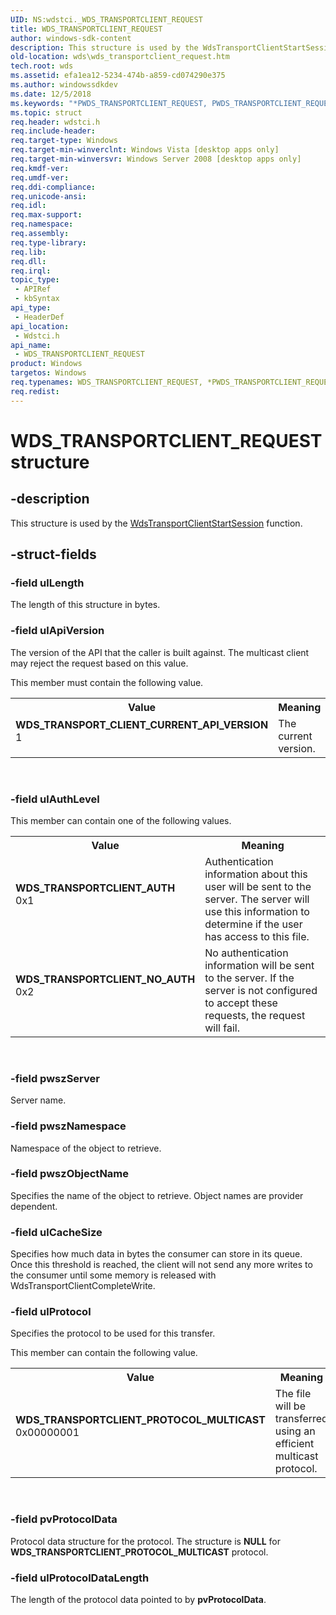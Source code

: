 ```yaml
---
UID: NS:wdstci._WDS_TRANSPORTCLIENT_REQUEST
title: WDS_TRANSPORTCLIENT_REQUEST
author: windows-sdk-content
description: This structure is used by the WdsTransportClientStartSession function.
old-location: wds\wds_transportclient_request.htm
tech.root: wds
ms.assetid: efa1ea12-5234-474b-a859-cd074290e375
ms.author: windowssdkdev
ms.date: 12/5/2018
ms.keywords: "*PWDS_TRANSPORTCLIENT_REQUEST, PWDS_TRANSPORTCLIENT_REQUEST, PWDS_TRANSPORTCLIENT_REQUEST structure pointer [Windows Deployment Services], WDS_TRANSPORTCLIENT_AUTH, WDS_TRANSPORTCLIENT_NO_AUTH, WDS_TRANSPORTCLIENT_PROTOCOL_MULTICAST, WDS_TRANSPORTCLIENT_REQUEST, WDS_TRANSPORTCLIENT_REQUEST structure [Windows Deployment Services], WDS_TRANSPORT_CLIENT_CURRENT_API_VERSION, wds.wds_transportclient_request, wdstci/PWDS_TRANSPORTCLIENT_REQUEST, wdstci/WDS_TRANSPORTCLIENT_REQUEST"
ms.topic: struct
req.header: wdstci.h
req.include-header: 
req.target-type: Windows
req.target-min-winverclnt: Windows Vista [desktop apps only]
req.target-min-winversvr: Windows Server 2008 [desktop apps only]
req.kmdf-ver: 
req.umdf-ver: 
req.ddi-compliance: 
req.unicode-ansi: 
req.idl: 
req.max-support: 
req.namespace: 
req.assembly: 
req.type-library: 
req.lib: 
req.dll: 
req.irql: 
topic_type:
 - APIRef
 - kbSyntax
api_type:
 - HeaderDef
api_location:
 - Wdstci.h
api_name:
 - WDS_TRANSPORTCLIENT_REQUEST
product: Windows
targetos: Windows
req.typenames: WDS_TRANSPORTCLIENT_REQUEST, *PWDS_TRANSPORTCLIENT_REQUEST
req.redist: 
---
```


# WDS_TRANSPORTCLIENT_REQUEST structure


## -description


This structure is used by the <a href="https://msdn.microsoft.com/aa89899f-8f50-4617-84a1-4013412f0292">WdsTransportClientStartSession</a> function.


## -struct-fields




### -field ulLength

The length of this structure in bytes.


### -field ulApiVersion

The version of the API that the caller is built against.  The multicast client may reject the request based on this value.


This member must contain the following value.



<table>
<tr>
<th>Value</th>
<th>Meaning</th>
</tr>
<tr>
<td width="40%"><a id="WDS_TRANSPORT_CLIENT_CURRENT_API_VERSION"></a><a id="wds_transport_client_current_api_version"></a><dl>
<dt><b>WDS_TRANSPORT_CLIENT_CURRENT_API_VERSION</b></dt>
<dt>1</dt>
</dl>
</td>
<td width="60%">
The current version.

</td>
</tr>
</table>
 


### -field ulAuthLevel

This member can contain one of the following values.

<table>
<tr>
<th>Value</th>
<th>Meaning</th>
</tr>
<tr>
<td width="40%"><a id="WDS_TRANSPORTCLIENT_AUTH"></a><a id="wds_transportclient_auth"></a><dl>
<dt><b>WDS_TRANSPORTCLIENT_AUTH</b></dt>
<dt>0x1</dt>
</dl>
</td>
<td width="60%">
Authentication information about this user will be sent to the server.  The server will use this information to determine if the user has access to this file.

</td>
</tr>
<tr>
<td width="40%"><a id="WDS_TRANSPORTCLIENT_NO_AUTH"></a><a id="wds_transportclient_no_auth"></a><dl>
<dt><b>WDS_TRANSPORTCLIENT_NO_AUTH</b></dt>
<dt>0x2</dt>
</dl>
</td>
<td width="60%">
No authentication information will be sent to the server.  If the server is not configured to accept these requests, the request will fail.

</td>
</tr>
</table>
 


### -field pwszServer

Server name.


### -field pwszNamespace

Namespace of the object to retrieve.


### -field pwszObjectName

Specifies the name of the object to retrieve.  Object names are
     provider dependent.


### -field ulCacheSize

Specifies how much data in bytes the consumer can store in its queue.  Once
     this threshold is reached, the client will not send any more writes to
    the consumer until some memory is released with 
    WdsTransportClientCompleteWrite.


### -field ulProtocol

Specifies the protocol to be used for this transfer.


This member can contain the following value.



<table>
<tr>
<th>Value</th>
<th>Meaning</th>
</tr>
<tr>
<td width="40%"><a id="WDS_TRANSPORTCLIENT_PROTOCOL_MULTICAST"></a><a id="wds_transportclient_protocol_multicast"></a><dl>
<dt><b>WDS_TRANSPORTCLIENT_PROTOCOL_MULTICAST</b></dt>
<dt>0x00000001</dt>
</dl>
</td>
<td width="60%">
The file will be transferred using an efficient multicast protocol.

</td>
</tr>
</table>
 


### -field pvProtocolData

Protocol data structure for the protocol. The structure is <b>NULL</b> for  <b>WDS_TRANSPORTCLIENT_PROTOCOL_MULTICAST</b> protocol.


### -field ulProtocolDataLength

The length of the protocol data pointed to by <b>pvProtocolData</b>.

